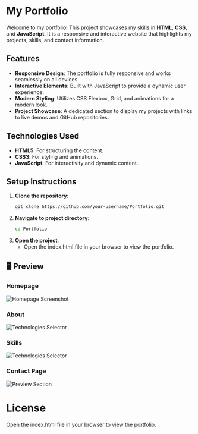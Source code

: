 # My Portfolio

Welcome to my portfolio! This project showcases my skills in **HTML**, **CSS**, and **JavaScript**. It is a responsive and interactive website that highlights my projects, skills, and contact information.

## Features

- **Responsive Design**: The portfolio is fully responsive and works seamlessly on all devices.
- **Interactive Elements**: Built with JavaScript to provide a dynamic user experience.
- **Modern Styling**: Utilizes CSS Flexbox, Grid, and animations for a modern look.
- **Project Showcase**: A dedicated section to display my projects with links to live demos and GitHub repositories.

## Technologies Used

- **HTML5**: For structuring the content.
- **CSS3**: For styling and animations.
- **JavaScript**: For interactivity and dynamic content.

## Setup Instructions

1. **Clone the repository**:
   ```bash
   git clone https://github.com/your-username/Portfolio.git
2. **Navigate to project directory**:
   ```bash
   cd Portfolio
3. **Open the project**:
    - Open the index.html file in your browser to view the portfolio.

## 🖥️ Preview

### **Homepage**
![Homepage Screenshot](Images/homepage.png)

### **About**
![Technologies Selector](Images/skills.png)

### **Skills**
![Technologies Selector](Images/social.png)

### **Contact Page**
![Preview Section](Images/preview.png)

# License

Open the index.html file in your browser to view the portfolio.

